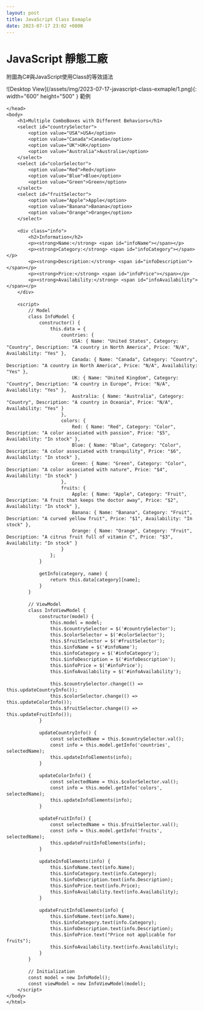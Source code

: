 ```yaml
---
layout: post
title: JavaScript Class Exmaple
date: 2023-07-17 23:02 +0800
---
```

# JavaScript 靜態工廠
<p>附圖為C#與JavaScript使用Class的等效語法</p>
![Desktop View](/assets/img/2023-07-17-javascript-class-exmaple/1.png){: width="600" height="500" }
範例
<script  type='text/javascript' src=''>

    class RequestDemo {
        constructor(TableName, ActionName) {
            this.tableName = TableName;
            this.ActionName = ActionName;
        }
        static Creat(TableName, ActionName) {
            return new RequestDemo(TableName, ActionName);
        }
        Run() {
            console.log(this.tableName, this.ActionName);
        }
    }


# JavaScript 驗證與提示分離簡易架構

範例
<script  type='text/javascript' src=''>

      class RequireSave {
          constructor() { }
          /**建立輸入驗證 */
          static Creat()
          {
              return new RequireSave();
          }
          static Test() {
              const temp = RequireSave.Creat().Valid();
              if (temp['IsSuccess'] === false) alert(temp['Describe']);
          }
          /**一口氣驗證所有必填項目,是否都有填寫 */
          Valid() {
              let IsSuccess = true;
              let Describe = '';
              let Methods = [];
              Methods.push(this.MyDomItem);

              for (const method of Methods) {
                  const result = method();
                  if (result.IsSuccess === false) {
                      IsSuccess = false;
                      Describe += `${result.Describe} \n`;
                  }
              }
              return { 'IsSuccess': IsSuccess, 'Describe': Describe }
          }
          /*Vaild DOM ITEM*/
          MyDomItem() {
              let jqr = { 'IsSuccess': true, 'Describe': '' };
              const temp = $('#MyDomItem').val()
              if (temp === '') {
                  jqr = { 'IsSuccess': false, 'Describe': '警告' };
              }
              return jqr;
          }
      }


# JavaScript MVVM簡易寫法

以下是簡單的MVVM示範
情境是3種ComboBox變更時,5個label會有不同對應的變化
<script  type='text/javascript' src=''>

    <!DOCTYPE html>
    <html lang="en">
    <head>
        <meta charset="UTF-8">
        <meta name="viewport" content="width=device-width, initial-scale=1.0">
        <title>MVVM Example with Different ComboBox Behaviors</title>
        <script src="https://code.jquery.com/jquery-3.6.0.min.js"></script>
    </head>
    <body>
        <h1>Multiple ComboBoxes with Different Behaviors</h1>
        <select id="countrySelector">
            <option value="USA">USA</option>
            <option value="Canada">Canada</option>
            <option value="UK">UK</option>
            <option value="Australia">Australia</option>
        </select>
        <select id="colorSelector">
            <option value="Red">Red</option>
            <option value="Blue">Blue</option>
            <option value="Green">Green</option>
        </select>
        <select id="fruitSelector">
            <option value="Apple">Apple</option>
            <option value="Banana">Banana</option>
            <option value="Orange">Orange</option>
        </select>

        <div class="info">
            <h2>Information</h2>
            <p><strong>Name:</strong> <span id="infoName"></span></p>
            <p><strong>Category:</strong> <span id="infoCategory"></span></p>
            <p><strong>Description:</strong> <span id="infoDescription"></span></p>
            <p><strong>Price:</strong> <span id="infoPrice"></span></p>
            <p><strong>Availability:</strong> <span id="infoAvailability"></span></p>
        </div>

        <script>
            // Model
            class InfoModel {
                constructor() {
                    this.data = {
                        countries: {
                            USA: { Name: "United States", Category: "Country", Description: "A country in North America", Price: "N/A", Availability: "Yes" },
                            Canada: { Name: "Canada", Category: "Country", Description: "A country in North America", Price: "N/A", Availability: "Yes" },
                            UK: { Name: "United Kingdom", Category: "Country", Description: "A country in Europe", Price: "N/A", Availability: "Yes" },
                            Australia: { Name: "Australia", Category: "Country", Description: "A country in Oceania", Price: "N/A", Availability: "Yes" }
                        },
                        colors: {
                            Red: { Name: "Red", Category: "Color", Description: "A color associated with passion", Price: "$5", Availability: "In stock" },
                            Blue: { Name: "Blue", Category: "Color", Description: "A color associated with tranquility", Price: "$6", Availability: "In stock" },
                            Green: { Name: "Green", Category: "Color", Description: "A color associated with nature", Price: "$4", Availability: "In stock" }
                        },
                        fruits: {
                            Apple: { Name: "Apple", Category: "Fruit", Description: "A fruit that keeps the doctor away", Price: "$2", Availability: "In stock" },
                            Banana: { Name: "Banana", Category: "Fruit", Description: "A curved yellow fruit", Price: "$1", Availability: "In stock" },
                            Orange: { Name: "Orange", Category: "Fruit", Description: "A citrus fruit full of vitamin C", Price: "$3", Availability: "In stock" }
                        }
                    };
                }

                getInfo(category, name) {
                    return this.data[category][name];
                }
            }

            // ViewModel
            class InfoViewModel {
                constructor(model) {
                    this.model = model;
                    this.$countrySelector = $('#countrySelector');
                    this.$colorSelector = $('#colorSelector');
                    this.$fruitSelector = $('#fruitSelector');
                    this.$infoName = $('#infoName');
                    this.$infoCategory = $('#infoCategory');
                    this.$infoDescription = $('#infoDescription');
                    this.$infoPrice = $('#infoPrice');
                    this.$infoAvailability = $('#infoAvailability');

                    this.$countrySelector.change(() => this.updateCountryInfo());
                    this.$colorSelector.change(() => this.updateColorInfo());
                    this.$fruitSelector.change(() => this.updateFruitInfo());
                }

                updateCountryInfo() {
                    const selectedName = this.$countrySelector.val();
                    const info = this.model.getInfo('countries', selectedName);
                    this.updateInfoElements(info);
                }

                updateColorInfo() {
                    const selectedName = this.$colorSelector.val();
                    const info = this.model.getInfo('colors', selectedName);
                    this.updateInfoElements(info);
                }

                updateFruitInfo() {
                    const selectedName = this.$fruitSelector.val();
                    const info = this.model.getInfo('fruits', selectedName);
                    this.updateFruitInfoElements(info);
                }

                updateInfoElements(info) {
                    this.$infoName.text(info.Name);
                    this.$infoCategory.text(info.Category);
                    this.$infoDescription.text(info.Description);
                    this.$infoPrice.text(info.Price);
                    this.$infoAvailability.text(info.Availability);
                }

                updateFruitInfoElements(info) {
                    this.$infoName.text(info.Name);
                    this.$infoCategory.text(info.Category);
                    this.$infoDescription.text(info.Description);
                    this.$infoPrice.text("Price not applicable for fruits");
                    this.$infoAvailability.text(info.Availability);
                }
            }

            // Initialization
            const model = new InfoModel();
            const viewModel = new InfoViewModel(model);
        </script>
    </body>
    </html>
